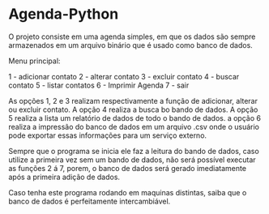 # Agenda-Python

O projeto consiste em uma agenda simples, em que os dados são sempre armazenados em um arquivo binário que é usado como banco de dados.


Menu principal:

1 - adicionar contato
2 - alterar contato
3 - excluir contato
4 - buscar contato
5 - listar contatos
6 - Imprimir Agenda
7 - sair

As opções 1, 2 e 3 realizam respectivamente a função de adicionar, alterar ou excluir contato.
A opção 4 realiza a busca bo bando de dados.
A opção 5 realiza a lista um relatório de dados de todo o bando de dados.
a opção 6 realiza a impressão do banco de dados em um arquivo .csv onde o usuário pode exportar essas informações para um serviço externo.

Sempre que o programa se inicia ele faz a leitura do bando de dados, caso utilize a primeira vez sem um bando de dados, não será possível executar as funções 2 á 7, porem, o banco de dados será gerado imediatamente após a primeira adição de dados.

Caso tenha este programa rodando em maquinas distintas, saiba que o banco de dados é perfeitamente intercambiável.